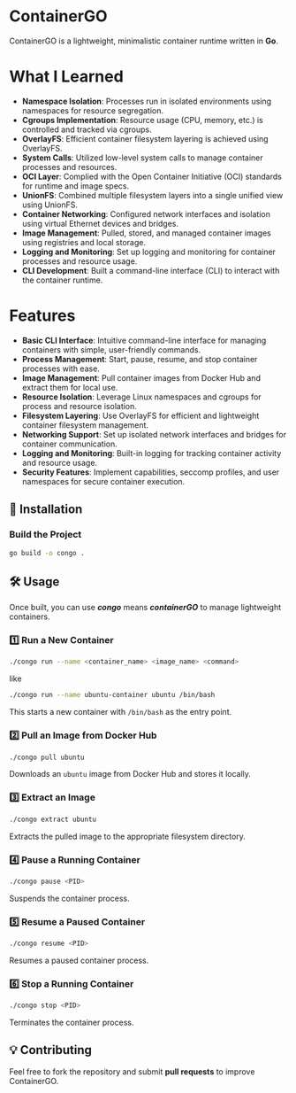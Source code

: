 # ContainerGO

ContainerGO is a lightweight, minimalistic container runtime written in **Go**.

# What I Learned

- **Namespace Isolation**: Processes run in isolated environments using namespaces for resource segregation.
- **Cgroups Implementation**: Resource usage (CPU, memory, etc.) is controlled and tracked via cgroups.
- **OverlayFS**: Efficient container filesystem layering is achieved using OverlayFS.
- **System Calls**: Utilized low-level system calls to manage container processes and resources.
- **OCI Layer**: Complied with the Open Container Initiative (OCI) standards for runtime and image specs.
- **UnionFS**: Combined multiple filesystem layers into a single unified view using UnionFS.
- **Container Networking**: Configured network interfaces and isolation using virtual Ethernet devices and bridges.
- **Image Management**: Pulled, stored, and managed container images using registries and local storage.
- **Logging and Monitoring**: Set up logging and monitoring for container processes and resource usage.
- **CLI Development**: Built a command-line interface (CLI) to interact with the container runtime.

# Features

- **Basic CLI Interface**: Intuitive command-line interface for managing containers with simple, user-friendly commands.
- **Process Management**: Start, pause, resume, and stop container processes with ease.
- **Image Management**: Pull container images from Docker Hub and extract them for local use.
- **Resource Isolation**: Leverage Linux namespaces and cgroups for process and resource isolation.
- **Filesystem Layering**: Use OverlayFS for efficient and lightweight container filesystem management.
- **Networking Support**: Set up isolated network interfaces and bridges for container communication.
- **Logging and Monitoring**: Built-in logging for tracking container activity and resource usage.
- **Security Features**: Implement capabilities, seccomp profiles, and user namespaces for secure container execution.

## 🚀 Installation

### Build the Project

```sh
go build -o congo .
```

## 🛠 Usage

Once built, you can use **_congo_** means **_containerGO_** to manage lightweight containers.

### 1️⃣ Run a New Container

```sh
./congo run --name <container_name> <image_name> <command>
```

like

```sh
./congo run --name ubuntu-container ubuntu /bin/bash
```

This starts a new container with `/bin/bash` as the entry point.

### 2️⃣ Pull an Image from Docker Hub

```sh
./congo pull ubuntu
```

Downloads an `ubuntu` image from Docker Hub and stores it locally.

### 3️⃣ Extract an Image

```sh
./congo extract ubuntu
```

Extracts the pulled image to the appropriate filesystem directory.

### 4️⃣ Pause a Running Container

```sh
./congo pause <PID>
```

Suspends the container process.

### 5️⃣ Resume a Paused Container

```sh
./congo resume <PID>
```

Resumes a paused container process.

### 6️⃣ Stop a Running Container

```sh
./congo stop <PID>
```

Terminates the container process.

## 💡 Contributing

Feel free to fork the repository and submit **pull requests** to improve ContainerGO.
